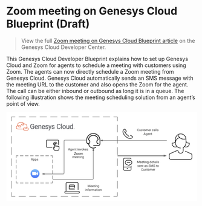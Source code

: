 
#  Zoom meeting on Genesys Cloud Blueprint (Draft)
> View the full [Zoom meeting on Genesys Cloud Blueprint article](https://developer.mypurecloud.com/blueprints/zoom-meetings-sms/) on the Genesys Cloud Developer Center.

This Genesys Cloud Developer Blueprint explains how to set up Genesys Cloud and Zoom for agents to schedule a meeting with customers using Zoom. The agents can now directly schedule a Zoom meeting from Genesys Cloud. Genesys Cloud automatically sends an SMS message with the meeting URL to the customer and also opens the Zoom for the agent. The call can be either inbound or outbound as long it is in a queue.
The following illustration shows the meeting scheduling solution from an agent’s point of view.

![Zoom agent view](blueprint/images/zoom-workflow.png "Meeting scheduling solution to use Zoom from an agent's point of view")

